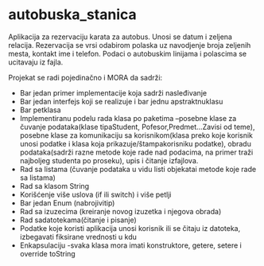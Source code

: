 # autobuska_stanica

Aplikacija za rezervaciju karata za autobus. Unosi se datum i zeljena relacija. Rezervacija se vrsi odabirom polaska uz navodjenje broja zeljenih mesta, kontakt ime i telefon. Podaci o autobuskim linijama i polascima se ucitavaju iz fajla.


Projekat se radi pojedinačno i MORA da sadrži:
* Bar jedan primer implementacije koja sadrži nasleđivanje
* Bar jedan interfejs koji se realizuje i bar jednu apstraktnuklasu
* Bar petklasa
* Implementiranu podelu rada klasa po paketima –posebne klase za čuvanje podataka(klase tipaStudent, Pofesor,Predmet...Zavisi od teme), 
  posebne klase za komunikaciju sa korisnikom(klasa preko koje korisnik unosi podatke i klasa koja prikazuje/štampakorisniku podatke), 
  obradu podataka(sadrži razne metode koje rade nad podacima, na primer traži najboljeg studenta po proseku), upis i čitanje izfajlova.
* Rad sa listama (čuvanje podataka u vidu listi objekatai metode koje rade sa listama)
* Rad sa klasom String
* Korišćenje više uslova (if ili switch) i više petlji
* Bar jedan Enum (nabrojivitip)
* Rad sa izuzecima (kreiranje novog izuzetka i njegova obrada)
* Rad sadatotekama(čitanje i pisanje)
* Podatke koje koristi aplikacija unosi korisnik ili se čitaju iz datoteka, izbegavati fiksirane vrednosti u kdu
* Enkapsulaciju -svaka klasa mora imati konstruktore, getere, setere i override toString
